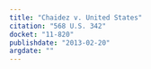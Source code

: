 ```yaml
---
title: "Chaidez v. United States"
citation: "568 U.S. 342"
docket: "11-820"
publishdate: "2013-02-20"
argdate: ""
---
```

